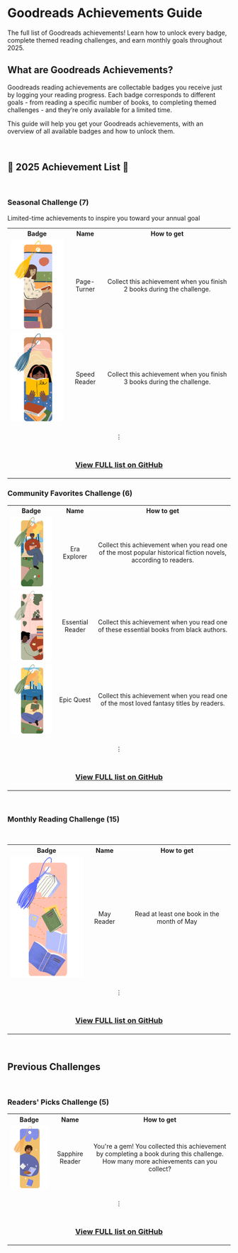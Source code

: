 <h1>Goodreads Achievements Guide</h1>
<p>The full list of Goodreads achievements! Learn how to unlock every badge, complete themed reading challenges, and earn monthly goals throughout 2025.</p>
<h2>What are Goodreads Achievements?</h2>
<p>Goodreads reading achievements are collectable badges you receive just by logging your reading progress. Each badge corresponds to different goals - from reading a specific number of books, to completing themed challenges - and they’re only available for a limited time.
</p>
<p>
This guide will help you get your Goodreads achievements, with an overview of all available badges and how to unlock them.
</p>

<br>

<h2>📃 2025 Achievement List 📃</h2>
<br>

<h3>Seasonal Challenge (7)</h3>
Limited-time achievements to inspire you toward your annual goal

<br>

<table>
<tr align="center" valign="middle">
  <th>Badge</th>
  <th>Name</th>
  <th>How to get</th>
</tr>
<tr align="center" valign="middle">
  <td><img src="Media/Badges/Page-Turner/page-turner.webp" alt="Badge of a person sitting on a pile of books reading a book from inside a vehicle. There is a sun outside in the window, with green grass in the background." title="Page-Turner" width="200"/></td>
  <td>Page-Turner</td>
  <td>Collect this achievement when you finish 2 books during the challenge.</td>
</tr>
<tr align="center" valign="middle">
  <td><img src="Media/Badges/Speed-Reader/speed-reader.webp" alt="An illustration of a person holding an open yellow-colored book. The reader is wearing a blue outfit with pink dots, and is wearing pink headphones" title="Speed Reader" width="200"/></td>
  <td>Speed Reader</td>
  <td>Collect this achievement when you finish 3 books during the challenge.
</td>
</tr>
<tr align="center" height="50px" valign="middle">
  <td colspan="3"><br>⋮<br><br></td>
</tr>
<tr align="center" valign="middle">
  <td colspan="3"><h3 class="cta"><a href="{{ site.github.repository_url }}" title="View FULL list on GitHub">View FULL list on GitHub</a></h3></td>
</tr>
</table>


<h3>Community Favorites Challenge (6)</h3>

<table>
<tr align="center" valign="middle">
  <th>Badge</th>
  <th>Name</th>
  <th>How to get</th>
</tr>
<tr align="center" valign="middle">
  <td><img src="Media/Badges/Era-Explorer/era-explorer.webp" alt="A person wearing red sunglasses is sitting on a park bench reading a book while holding a mug of coffee. There are flowers growing around their feet, and in the background is a body of water and yellow/orange trees" title="Era Explorer" width="200"/></td>
  <td>Era Explorer</td>
  <td>Collect this achievement when you read one of the most popular historical fiction novels, according to readers.</td>
</tr>
<tr align="center" valign="middle">
  <td><img src="Media/Badges/Essential-Reader/essential-reader.webp" alt="An illustration of a person holding a closed book on the top of a large table also containing a hot cup of coffee and a stack of books, with plants in the background" title="Essential Reader" width="200"/></td>
  <td>Essential Reader</td>
  <td>Collect this achievement when you read one of these essential books from black authors.</td>
</tr>
<tr align="center" valign="middle">
  <td><img src="Media/Badges/Epic-Quest/epic-quest.webp" alt="A person reading a book outside on a blanket, with red and white flowers in the foreground, and a river in the background with yellow and orange trees" title="Epic Quest" width="200"/></td>
  <td>Epic Quest</td>
  <td>Collect this achievement when you read one of the most loved fantasy titles by readers.</td>
</tr>
<tr align="center" height="50px" valign="middle">
  <td colspan="3"><br>⋮<br><br></td>
</tr>
<tr align="center" valign="middle">
  <td colspan="3"><h3 class="cta"><a href="{{ site.github.repository_url }}" title="View FULL list on GitHub">View FULL list on GitHub</a></h3></td>
</tr>
</table>


<br>

  <h3>Monthly Reading Challenge (15)</h3>
<br>

<table>
<tr align="center" valign="center">
  <th>Badge</th>
  <th>Name</th>
  <th>How to get</th>
</tr>
<tr align="center" valign="center">
  <td><img src="Media/Badges/May/may.webp" alt="A bookmark illustration with a person's hands reaching up for a floating book. The arms are adorned with a yellow shirt, pearl bracelet, and a pinky ring. The floating book is blue, and there are some star shaped patterns in the background of the image which is mostly orange" title="May Reader" width="200"/></td>
  <td>May Reader</td>
  <td>Read at least one book in the month of May</td>
</tr>
<tr align="center" height="50px" valign="center">
  <td colspan="3"><br>⋮<br><br></td>
</tr>
<tr align="center" valign="center">
  <td colspan="3"><h3 class="cta"><a href="{{ site.github.repository_url }}" title="View FULL list on GitHub">View FULL list on GitHub</a></h3></td>
</tr>
</table>

<br>

<h2>Previous Challenges</h2>
<br>
<h3>Readers' Picks Challenge (5)</h3>

<table>
<tr align="center" valign="center" valign="center">
  <th>Badge</th>
  <th>Name</th>
  <th>How to get</th>
</tr>
<tr align="center" valign="center">
  <td><img src="Media/Badges/Sapphire-Reader/sapphire-reader.webp" alt="A person wearing glasses and a blue sweater is holding a book in their hand and also a newspaper under one of their arms. The graphic also shows another book floating in front of them, with a background pattern of blue and orange" title="Sapphire Reader" width="200"/></td>
  <td>Sapphire Reader</td>
  <td>You're a gem! You collected this achievement by completing a book during this challenge. How many more achievements can you collect?</td>
</tr>
<tr align="center" height="50px" valign="center">
  <td colspan="3"><br>⋮<br><br></td>
</tr>
<tr align="center" valign="center">
  <td colspan="3"><h3 class="cta"><a href="{{ site.github.repository_url }}" title="View FULL list on GitHub">View FULL list on GitHub</a></h3></td>
</tr>
</table>
